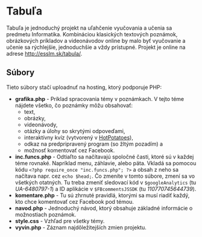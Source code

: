 # Tabuľa

Tabuľa je jednoduchý projekt na uľahčenie vyučovania a učenia sa predmetu Informatika. Kombináciou klasických textových poznámok, obrázkových príkladov a videonávodov online by malo byť vyučovanie a učenie sa rýchlejšie, jednoduchšie a vždy prístupné. Projekt je online na adrese http://esslm.sk/tabula/.

## Súbory

Tieto súbory stačí uploadnuť na hosting, ktorý podporuje PHP:

- **grafika.php** - Príklad spracovania témy v poznámkach. V tejto téme nájdete všetko, čo poznámky môžu obsahovať:
  - text,
  - obrázky,
  - videonávody,
  - otázky a úlohy so skrytými odpoveďami,
  - interaktívny kvíz (vytvorený v [HotPotatoes](https://hotpot.uvic.ca/)),
  - odkaz na predpripravený program (so žltým pozadím) a
  - možnosť komentovať cez Facebook.
- **inc.funcs.php** - Odtiaľto sa načítavajú spoločné časti, ktoré sú v každej téme rovnaké. Napríklad menu, záhlavie, alebo päta. Vkladá sa pomocou kódu `<?php require_once "inc.funcs.php"; ?>` a obsah z neho sa načítava napr. cez `echo $head;`. Čo zmeníte v tomto súbore, zmení sa vo všetkých otatných. Tu treba zmeniť sledovací kód v `$googleAnalytics` (tu *UA-6480797-1*) a ID aplikácie v `$FBcommentsJSSDK` (tu *110770745644739*).
- **komentare.php** - Tu sú zhrnuté pravidlá, ktorými sa musí riadiť každý, kto chce komentovať cez Facebook pod témou.
- **navod.php** - Jednoduchý návod, ktorý obsahuje základné informácie o možnostiach poznámok.
- **style.css** - Vzhľad pre všetky témy.
- **vyvin.php** - Záznam najdôležitejších zmien projektu.
